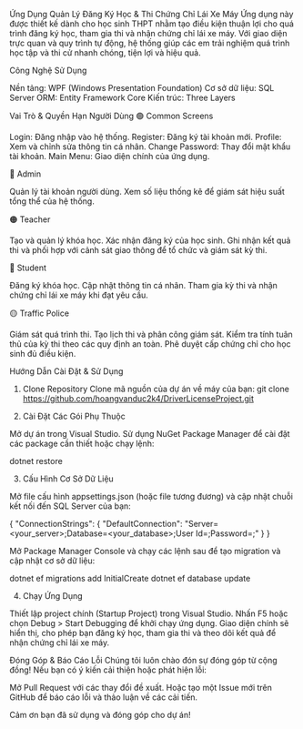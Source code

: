 Ứng Dụng Quản Lý Đăng Ký Học & Thi Chứng Chỉ Lái Xe Máy
Ứng dụng này được thiết kế dành cho học sinh THPT nhằm tạo điều kiện thuận lợi cho quá trình đăng ký học, tham gia thi và nhận chứng chỉ lái xe máy. Với giao diện trực quan và quy trình tự động, hệ thống giúp các em trải nghiệm quá trình học tập và thi cử nhanh chóng, tiện lợi và hiệu quả.

Công Nghệ Sử Dụng

Nền tảng: WPF (Windows Presentation Foundation)
Cơ sở dữ liệu: SQL Server
ORM: Entity Framework Core
Kiến trúc: Three Layers


Vai Trò & Quyền Hạn Người Dùng
🟢 Common Screens

Login: Đăng nhập vào hệ thống.
Register: Đăng ký tài khoản mới.
Profile: Xem và chỉnh sửa thông tin cá nhân.
Change Password: Thay đổi mật khẩu tài khoản.
Main Menu: Giao diện chính của ứng dụng.

🔴 Admin

Quản lý tài khoản người dùng.
Xem số liệu thống kê để giám sát hiệu suất tổng thể của hệ thống.

🟠 Teacher

Tạo và quản lý khóa học.
Xác nhận đăng ký của học sinh.
Ghi nhận kết quả thi và phối hợp với cảnh sát giao thông để tổ chức và giám sát kỳ thi.

🔵 Student

Đăng ký khóa học.
Cập nhật thông tin cá nhân.
Tham gia kỳ thi và nhận chứng chỉ lái xe máy khi đạt yêu cầu.

🟡 Traffic Police

Giám sát quá trình thi.
Tạo lịch thi và phân công giám sát.
Kiểm tra tính tuân thủ của kỳ thi theo các quy định an toàn.
Phê duyệt cấp chứng chỉ cho học sinh đủ điều kiện.


Hướng Dẫn Cài Đặt & Sử Dụng
1. Clone Repository
Clone mã nguồn của dự án về máy của bạn:
git clone https://github.com/hoangvanduc2k4/DriverLicenseProject.git

2. Cài Đặt Các Gói Phụ Thuộc

Mở dự án trong Visual Studio.
Sử dụng NuGet Package Manager để cài đặt các package cần thiết hoặc chạy lệnh:

dotnet restore

3. Cấu Hình Cơ Sở Dữ Liệu

Mở file cấu hình appsettings.json (hoặc file tương đương) và cập nhật chuỗi kết nối đến SQL Server của bạn:

{
  "ConnectionStrings": {
    "DefaultConnection": "Server=<your_server>;Database=<your_database>;User Id=<username>;Password=<password>;"
  }
}


Mở Package Manager Console và chạy các lệnh sau để tạo migration và cập nhật cơ sở dữ liệu:

dotnet ef migrations add InitialCreate
dotnet ef database update

4. Chạy Ứng Dụng

Thiết lập project chính (Startup Project) trong Visual Studio.
Nhấn F5 hoặc chọn Debug > Start Debugging để khởi chạy ứng dụng.
Giao diện chính sẽ hiển thị, cho phép bạn đăng ký học, tham gia thi và theo dõi kết quả để nhận chứng chỉ lái xe máy.


Đóng Góp & Báo Cáo Lỗi
Chúng tôi luôn chào đón sự đóng góp từ cộng đồng! Nếu bạn có ý kiến cải thiện hoặc phát hiện lỗi:

Mở Pull Request với các thay đổi đề xuất.
Hoặc tạo một Issue mới trên GitHub để báo cáo lỗi và thảo luận về các cải tiến.


Cảm ơn bạn đã sử dụng và đóng góp cho dự án!
